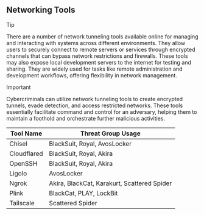 ## Networking Tools

> [!TIP]
> There are a number of network tunneling tools available online for managing and interacting with systems across different environments. They allow users to securely connect to remote servers or services through encrypted channels that can bypass network restrictions and firewalls. These tools may also expose local development servers to the internet for testing and sharing. They are widely used for tasks like remote administration and development workflows, offering flexibility in network management.

> [!IMPORTANT]
> Cybercriminals can utilize network tunneling tools to create encrypted tunnels, evade detection, and access restricted networks. These tools essentially facilitate command and control for an adversary, helping them to maintain a foothold and orchestrate further malicious activities.

| Tool Name | Threat Group Usage |
|---|---|
| Chisel | BlackSuit, Royal, AvosLocker |
| Cloudflared | BlackSuit, Royal, Akira |
| OpenSSH | BlackSuit, Royal, Akira |
| Ligolo | AvosLocker |
| Ngrok | Akira, BlackCat, Karakurt, Scattered Spider |
| Plink | BlackCat, PLAY, LockBit |
| Tailscale | Scattered Spider |

